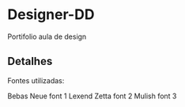 # Designer-DD
Portifolio aula de design

## Detalhes
Fontes utilizadas:

Bebas Neue font 1
Lexend Zetta font 2
Mulish font 3

